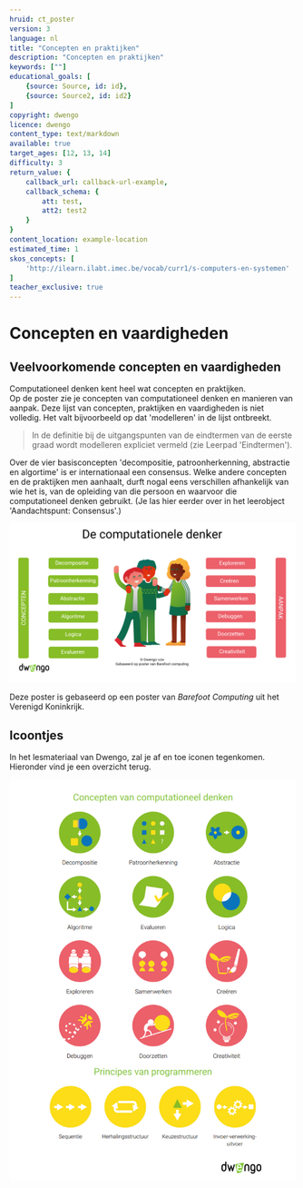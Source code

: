 ```yaml
---
hruid: ct_poster
version: 3
language: nl
title: "Concepten en praktijken"
description: "Concepten en praktijken"
keywords: [""]
educational_goals: [
    {source: Source, id: id}, 
    {source: Source2, id: id2}
]
copyright: dwengo
licence: dwengo
content_type: text/markdown
available: true
target_ages: [12, 13, 14]
difficulty: 3
return_value: {
    callback_url: callback-url-example,
    callback_schema: {
        att: test,
        att2: test2
    }
}
content_location: example-location
estimated_time: 1
skos_concepts: [
    'http://ilearn.ilabt.imec.be/vocab/curr1/s-computers-en-systemen'
]
teacher_exclusive: true
---
```


# Concepten en vaardigheden

## Veelvoorkomende concepten en vaardigheden

Computationeel denken kent heel wat concepten en praktijken. <br>
Op de poster zie je concepten van computationeel denken en manieren van aanpak. Deze lijst van concepten, praktijken en vaardigheden is niet volledig. Het valt bijvoorbeeld op dat 'modelleren' in de lijst ontbreekt. 

> In de definitie bij de uitgangspunten van de eindtermen van de eerste graad wordt modelleren expliciet vermeld (zie Leerpad 'Eindtermen').

Over de vier basisconcepten 'decompositie, patroonherkenning, abstractie en algortime' is er internationaal een consensus. Welke andere concepten en de praktijken men aanhaalt, durft nogal eens verschillen afhankelijk van wie het is, van de opleiding van die persoon en waarvoor die computationeel denken gebruikt. (Je las hier eerder over in het leerobject 'Aandachtspunt: Consensus'.) 
 
![](embed/poster.png "poster")
  
Deze poster is gebaseerd op een poster van *Barefoot Computing* uit het Verenigd Koninkrijk. 

## Icoontjes

In het lesmateriaal van Dwengo, zal je af en toe iconen tegenkomen. Hieronder vind je een overzicht terug. 

![](embed/iconen.png "iconen")
